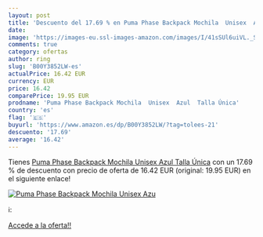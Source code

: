 ```yaml
---
layout: post
title: 'Descuento del 17.69 % en Puma Phase Backpack Mochila  Unisex  Azu'
date: 
image: 'https://images-eu.ssl-images-amazon.com/images/I/41sSUl6uiVL._SL200_.jpg'
comments: true
category: ofertas
author: ring
slug: 'B00Y3852LW-es'
actualPrice: 16.42 EUR
currency: EUR
price: 16.42
comparePrice: 19.95 EUR
prodname: 'Puma Phase Backpack Mochila  Unisex  Azul  Talla Única'
country: 'es'
flag: '🇪🇸'
buyurl: 'https://www.amazon.es/dp/B00Y3852LW/?tag=tolees-21'
descuento: '17.69'
average: '16.42'
---
```


Tienes [Puma Phase Backpack Mochila  Unisex  Azul  Talla Única](https://www.amazon.es/dp/B00Y3852LW/?tag=tolees-21) con un 17.69 % de descuento con precio de oferta de 16.42 EUR (original: 19.95 EUR) en el siguiente enlace!

[![Puma Phase Backpack Mochila  Unisex  Azu](https://images-eu.ssl-images-amazon.com/images/I/41sSUl6uiVL._SL200_.jpg)](https://www.amazon.es/dp/B00Y3852LW/?tag=tolees-21)

ℹ️:


[Accede a la oferta!!](https://www.amazon.es/dp/B00Y3852LW/?tag=tolees-21)
